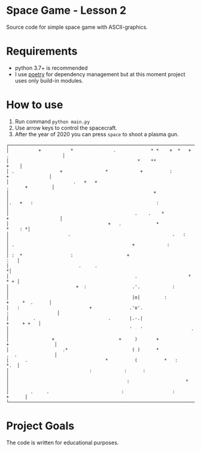# Space Game - Lesson 2

Source code for simple space game with ASCII-graphics.

# Requirements

* python 3.7+ is recommended
* I use [poetry](https://poetry.eustace.io/) for dependency management but at this moment project uses only build-in modules. 

# How to use

1. Run command `python main.py`
2. Use arrow keys to control the spacecraft.
3. After the year of 2020 you can press `space` to shoot a plasma gun.
```
┌───────────────────────────────────────────────────────────────────────────────────────────┐
│           +           *               .             * *    +  *   +  .                    │
│                                                *    **                               +    │
│ .                 +                *            +          :              +               │
│                        .   +   +                                         .      +         │
│                                                      +                                    │
│.   +   :                                              :                                   │
│                                               .    .    *             +                   │
│                                     +   .             *                           *    : *│
│                      .                                      .   :                         │
│ .                                            +            :                               │
│ :  *                  :                    +                                          :   │
│                          .     .                                                         *│
│                                               .                   *                   * + │
│                         +  :                 .'.            :                             │
│                                              |o|         :                +     *  .      │
│   :                          +              .'o'.                      :                  │
│         .                           .       |.-.|                             +     + +   │
│                                             '   '                  .                      │
│                +                        +     )       +                 +                 │
│                    .*                        ( )      *                 .  .              │
│      .                             *          (          *   :                        *.  │
│                              :            :      :                                        │
│                                            :                     *                        │
│        .     .                           :                  :                      +      │
└───────────────────────────────────────────────────────────────────────────────────────────┘
```


# Project Goals

The code is written for educational purposes.
